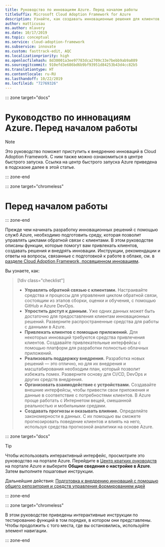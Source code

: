 ```yaml
---
title: Руководство по инновациям Azure. Перед началом работы
titleSuffix: Microsoft Cloud Adoption Framework for Azure
description: Узнайте, как создавать инновационные решения для клиентов, использующих Azure.
author: matticusau
ms.author: mlavery
ms.date: 10/17/2019
ms.topic: conceptual
ms.service: cloud-adoption-framework
ms.subservice: innovate
ms.custom: fasttrack-edit, AQC
ms.localizationpriority: high
ms.openlocfilehash: 8d30001a3ee97783dca2709c33e7bebb9ab9a889
ms.sourcegitcommit: 910efd3e686bd6b9bf93951d84253b43d4cc82b5
ms.translationtype: HT
ms.contentlocale: ru-RU
ms.lasthandoff: 10/22/2019
ms.locfileid: "72769326"
---
```

::: zone target="docs"

# <a name="azure-innovation-guide-before-you-start"></a>Руководство по инновациям Azure. Перед началом работы

> [!NOTE]
> Это руководство поможет приступить к внедрению инноваций в Cloud Adoption Framework. С ним также можно ознакомиться в центре быстрого запуска. Ссылка на центр быстрого запуска Azure приведена в подсказке далее в этой статье.

::: zone-end

::: zone target="chromeless"

# <a name="before-you-start"></a>Перед началом работы

::: zone-end

Прежде чем начинать разработку инновационных решений с помощью служб Azure, необходимо подготовить среду, которая позволит управлять циклами обратной связи с клиентами. В этом руководстве описаны функции, которые помогут вам привлекать клиентов, создавать решения и внедрять инновации. Инструкции, рекомендации и ответы на вопросы, связанные с подготовкой к работе в облаке, см. в [разделе Cloud Adoption Framework, посвященном инновациям](../index.md).

Вы узнаете, как:

> [!div class="checklist"]
>
> - **Управлять обратной связью с клиентами.** Настраивайте средства и процессы для управления циклом обратной связи, состоящим из этапов сборки, оценки и обучения, с помощью GitHub и Azure DevOps.
> - **Упростить доступ к данным.** Уже одних данных может быть достаточно для предоставления клиентам инновационных решений. Разверните распространенные средства для работы с данными в Azure.
> - **Привлекать клиентов с помощью приложений.** Для некоторых инноваций требуются средства привлечения клиентов. Создавайте привлекательные интерфейсы с помощью платформ для разработки полностью облачных приложений.
> - **Реализовать поддержку внедрения.** Разработка новых решений — это отлично, но для их внедрения и масштабирования необходим план, который позволит избежать помех. Разверните основу для CI/CD, DevOps и других средств внедрения.
> - **Организовать взаимодействие с устройствами.** Создавайте внешние интерфейсы, чтобы привести свои приложения и данные в соответствие с потребностями клиентов. В Azure проще работать с Интернетом вещей, смешанной реальностью и мобильными средами.
> - **Создавать прогнозы и оказывать влияние.** Определяйте закономерности в данных. С их помощью вы сможете прогнозировать поведение клиентов и влиять на него, используя средства прогнозной аналитики на основе Azure.

::: zone target="docs"

> [!TIP]
> Чтобы использовать интерактивный интерфейс, просмотрите это руководство на портале Azure. Перейдите в [Центр кратких руководств](https://portal.azure.com/?feature.quickstart=true#blade/Microsoft_Azure_Resources/QuickstartCenterBlade) на портале Azure и выберите **Общие сведения о настройке в Azure**. Затем выполните пошаговые инструкции.

Дальнейшие действия: [Подготовка к внедрению инноваций с помощью общего репозитория и средств управления формированием идей](./adoption.md)

::: zone-end

::: zone target="chromeless"

В этом руководстве приведены интерактивные инструкции по тестированию функций в том порядке, в котором они представлены. Чтобы продолжить с того места, где вы остановились, используйте элемент навигации.

::: zone-end
